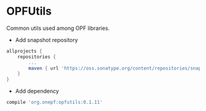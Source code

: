 OPFUtils
========

Common utils used among OPF libraries.

* Add snapshot repository
```groovy
allprojects {
    repositories {
        ...
        maven { url 'https://oss.sonatype.org/content/repositories/snapshots/' }
    }
}
```

* Add dependency
```groovy
compile 'org.onepf:opfutils:0.1.11'
```
